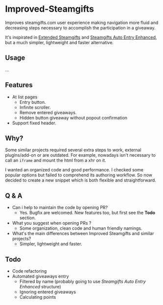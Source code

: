 # Improved-Steamgifts

Improves steamgifts.com user experience making navigation more fluid and decreasing steps necessary to accomplish the participation in a giveaway.

It's inspirated in [Extended Steamgifts](https://github.com/nandee95/Extended_Steamgifts) and [Steamgifts Auto Entry Enhanced](https://greasyfork.org/en/scripts/29140-steamgifts-auto-entry-enhanced), but a much simpler, lightweight and faster alternative.

## Usage

...


## Features

- At list pages
  - Entry button.
  - Infinite scroller.
  - Remove entered giveaways.
  - Hidden button giveaway without popout confirmation
- Support fixed header.


## Why?

Some similar projects required several extra steps to work, external plugins/add-on or are outdated. For example, nowadays isn't necessary to call an `iframe` and mount the html from a xhr on it.

I wanted an organized code and good performance. I checked some popular options but failed to comprehend its authoring workflow. So now decided to create a new snippet which is both flexible and straightforward.


## Q & A

- Can i help to maintain the code by opening PR?
    - Yes. Bugfix are welcomed. New features too, but first see the **Todo** section.
- What you suggest when opening PRs ?
    - Some organization, clean code and human friendly namings. 
- What's the main differences between Improved Steamgifts and similar projects?
    - Simpler, lightweight and faster.

## Todo

- Code refactoring
- Automated giveaways entry
  - Filtered by name (probably going to use _Steamgifts Auto Entry Enhanced_ structure)
  - Ignoring entered giveaways
  - Calculating points
